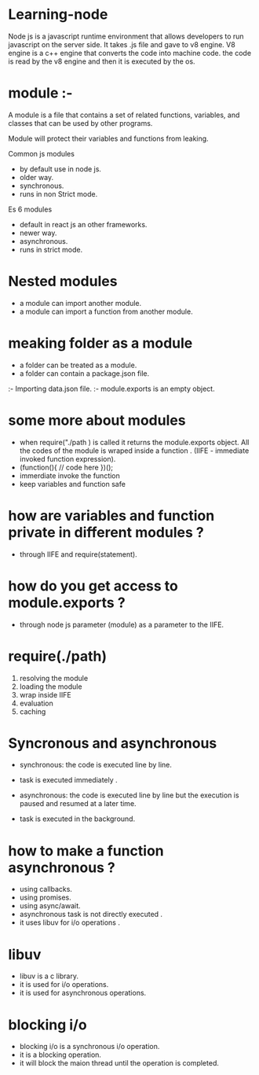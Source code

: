 # Learning-node
Node js is a javascript runtime environment that allows developers to run javascript on the server side. 
It takes .js file and gave to v8 engine. V8 engine is a c++ engine that converts the code into machine code. the code is read by the v8 engine and then it is executed by the os.
# module :- 
A module is a file that contains a set of related functions, variables, and classes that can be used by other programs.

Module will protect their variables and functions from leaking.

Common js modules
- by default use in node js.
- older way.
- synchronous.
- runs in non Strict mode. 

Es 6 modules
- default in react js an other frameworks.
- newer way.
- asynchronous.
- runs in strict mode.

# Nested modules
- a module can import another module.
- a module can import a function from another module.

# meaking folder as a module
- a folder can be treated as a module.
- a folder can contain a package.json file.

:- Importing data.json file.
:- module.exports is an empty object.


# some more about modules
- when require("./path ) is called it returns the module.exports object. All the codes of the module is wraped inside a function . (IIFE - immediate invoked function expression).
- (function(){
    // code here
})();
- immerdiate invoke the function 
- keep variables and function safe 
# how are variables and function private in different modules ?
- through IIFE and require(statement).

# how do you get access to module.exports ?
- through node js parameter (module) as a parameter to the IIFE.

# require(./path)
1. resolving the module 
2. loading the module 
3. wrap inside IIFE
4. evaluation 
5. caching

# Syncronous and asynchronous 
- synchronous: the code is executed line by line.
- task is executed immediately .

- asynchronous: the code is executed line by line but the execution is paused and resumed at a later time.
- task is executed in the background.
# how to make a function asynchronous ?
- using callbacks.
- using promises.
- using async/await.
- asynchronous task is not directly executed . 
- it uses libuv for i/o operations .

# libuv
- libuv is a c library.
- it is used for i/o operations.
- it is used for asynchronous operations.

# blocking i/o 
- blocking i/o is a synchronous i/o operation.
- it is a blocking operation.
- it will block the maion thread until the operation is completed.



